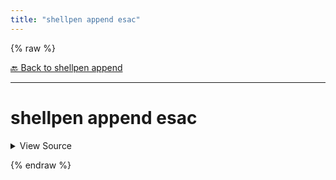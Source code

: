 ```yaml
---
title: "shellpen append esac"
---
```


{% raw %}





[🔙 Back to shellpen append](/api/shellpen/append)

---







<!-- Todo, if there are no subcommands under the child commands, use a smaller heading size -->

# shellpen append esac



<details>
  <summary>View Source</summary>

{% endraw %}
{% highlight sh %}
shellpen -- blocks options close
_SHELLPEN_CASE_OPEN[$_SHELLPEN_CURRENT_SOURCE_INDEX]=false
# Close existing option, if open
shellpen indent--
shellpen append writeln "esac"
{% endhighlight %}
{% raw %}

</details>










  
{% endraw %}
